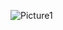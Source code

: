 ![Picture1](https://th.bing.com/th/id/R.45baf3d2eacdab47d6b027b7d6f7e3b2?rik=P%2bxIuxk1lYxfEg&riu=http%3a%2f%2ficons.iconarchive.com%2ficons%2fhopstarter%2fhalloween-avatars%2f64%2fDevil-icon.png&ehk=yUlU8CePQ4%2fG4m0ITjycqAF3qMkWG1tXaF8eo1t%2bDCs%3d&risl=&pid=ImgRaw&r=0)
